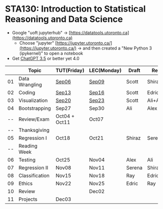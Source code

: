 # STA130: Introduction to Statistical Reasoning and Data Science

- Google "uoft jupyterhub" -> [https://datatools.utoronto.ca](https://datatools.utoronto.ca)
  - Choose "jupyter" [https://jupyter.utoronto.ca/](https://jupyter.utoronto.ca/) -> and then created a "New Python 3 (ipykernel)" to open a notebook
- Get [ChatGPT 3.5](https://chat.openai.com/) or better yet 4.0

|  |Topic         |TUT(Friday)|LEC(Monday)|Draft|Reviewer|
|--|--------------|-----------|-----------|-----|--------|
|01|Data Wrangling|[Sep06](TUT/STA130F24_TUT01_Sep06.ipynb)|[Sep09](LEC/STA130F24_LEC01_Sep09.ipynb)|Scott|Shiraz+Ray  |
|02|Coding        |[Sep13](TUT/STA130F24_TUT02_Sep13.ipynb)|[Sep16](LEC/STA130F24_LEC01_Sep16.ipynb)|Scott|Edric+Serena|
|03|Visualization |[Sep20](TUT/STA130F24_TUT02_Sep20.ipynb)|[Sep23](LEC/STA130F24_LEC01_Sep23.ipynb)|Scott|Ali+Alex    |
|04|Bootstrapping |Sep27|Sep30|Ali|Alex|
|--|Review/Exam   |Oct04 + Oct11|Oct07|   | |
|--|Thanksgiving  |     |     |   | |
|05|Regression I  |Oct18|Oct21|Shiraz|Serena|
|--|Reading Week  |     |     |   | |
|06|Testing       |Oct25|Nov04|Alex|Ali|
|07|Regression II |Nov08|Nov11|Serena|Shiraz|
|08|Classification|Nov15|Nov18|Ray|Edric|
|09|Ethics        |Nov22|Nov25|Edric|Ray|
|10|Review        |     |Dec02|  | |
|11|Projects      |Dec03|     |  | |





